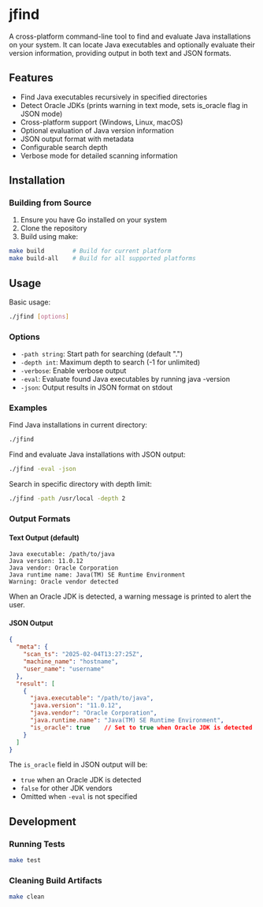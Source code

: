# jfind

A cross-platform command-line tool to find and evaluate Java installations on your system. It can locate Java executables and optionally evaluate their version information, providing output in both text and JSON formats.

## Features

- Find Java executables recursively in specified directories
- Detect Oracle JDKs (prints warning in text mode, sets is_oracle flag in JSON mode)
- Cross-platform support (Windows, Linux, macOS)
- Optional evaluation of Java version information
- JSON output format with metadata
- Configurable search depth
- Verbose mode for detailed scanning information

## Installation

### Building from Source

1. Ensure you have Go installed on your system
2. Clone the repository
3. Build using make:

```bash
make build        # Build for current platform
make build-all    # Build for all supported platforms
```

## Usage

Basic usage:
```bash
./jfind [options]
```

### Options

- `-path string`: Start path for searching (default ".")
- `-depth int`: Maximum depth to search (-1 for unlimited)
- `-verbose`: Enable verbose output
- `-eval`: Evaluate found Java executables by running java -version
- `-json`: Output results in JSON format on stdout

### Examples

Find Java installations in current directory:
```bash
./jfind
```

Find and evaluate Java installations with JSON output:
```bash
./jfind -eval -json
```

Search in specific directory with depth limit:
```bash
./jfind -path /usr/local -depth 2
```

### Output Formats

#### Text Output (default)
```
Java executable: /path/to/java
Java version: 11.0.12
Java vendor: Oracle Corporation
Java runtime name: Java(TM) SE Runtime Environment
Warning: Oracle vendor detected
```

When an Oracle JDK is detected, a warning message is printed to alert the user.

#### JSON Output
```json
{
  "meta": {
    "scan_ts": "2025-02-04T13:27:25Z",
    "machine_name": "hostname",
    "user_name": "username"
  },
  "result": [
    {
      "java.executable": "/path/to/java",
      "java.version": "11.0.12",
      "java.vendor": "Oracle Corporation",
      "java.runtime.name": "Java(TM) SE Runtime Environment",
      "is_oracle": true    // Set to true when Oracle JDK is detected
    }
  ]
}
```

The `is_oracle` field in JSON output will be:
- `true` when an Oracle JDK is detected
- `false` for other JDK vendors
- Omitted when `-eval` is not specified

## Development

### Running Tests
```bash
make test
```

### Cleaning Build Artifacts
```bash
make clean

